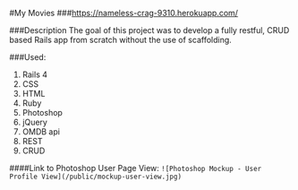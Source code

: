 #My Movies
###<https://nameless-crag-9310.herokuapp.com/>

###Description
The goal of this project was to develop a fully restful, CRUD based Rails app from scratch without the use of scaffolding.

###Used:

1. Rails 4
2. CSS
3. HTML
4. Ruby
5. Photoshop
6. jQuery
7. OMDB api
8. REST
9. CRUD

####Link to Photoshop User Page View:
`![Photoshop Mockup - User Profile View](/public/mockup-user-view.jpg)`
